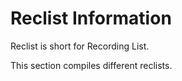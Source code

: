 # Reclist Information

Reclist is short for Recording List.

This section compiles different reclists.